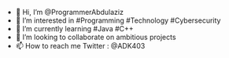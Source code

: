 - 👋 Hi, I’m @ProgrammerAbdulaziz
- 👀 I’m interested in #Programming #Technology #Cybersecurity 
- 🌱 I’m currently learning #Java  #C++
- 💞️ I’m looking to collaborate on ambitious projects
- 📫 How to reach me Twitter : @ADK403 

<!---
ProgrammerAbdulaziz/ProgrammerAbdulaziz is a ✨ special ✨ repository because its `README.md` (this file) appears on your GitHub profile.
You can click the Preview link to take a look at your changes.
--->


